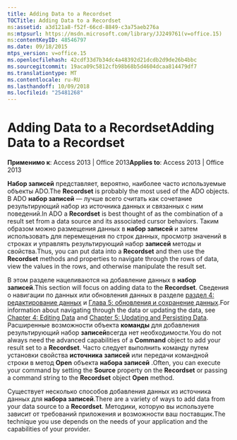 ```yaml
---
title: Adding Data to a Recordset
TOCTitle: Adding Data to a Recordset
ms:assetid: a3d121a8-f52f-66cd-8849-c3a75aeb276a
ms:mtpsurl: https://msdn.microsoft.com/library/JJ249761(v=office.15)
ms:contentKeyID: 48546797
ms.date: 09/18/2015
mtps_version: v=office.15
ms.openlocfilehash: 42cdf33d7b34dc4a48392d21dcdb2d9de26b4bbc
ms.sourcegitcommit: 19aca09c5812cfb98b68b5d4604dcaa814479df7
ms.translationtype: MT
ms.contentlocale: ru-RU
ms.lasthandoff: 10/09/2018
ms.locfileid: "25481268"
---
```

# <a name="adding-data-to-a-recordset"></a><span data-ttu-id="26d49-102">Adding Data to a Recordset</span><span class="sxs-lookup"><span data-stu-id="26d49-102">Adding Data to a Recordset</span></span>


<span data-ttu-id="26d49-103">**Применимо к**: Access 2013 | Office 2013</span><span class="sxs-lookup"><span data-stu-id="26d49-103">**Applies to**: Access 2013 | Office 2013</span></span>

<span data-ttu-id="26d49-104">**Набор записей** представляет, вероятно, наиболее часто используемые объекты ADO.</span><span class="sxs-lookup"><span data-stu-id="26d49-104">The **Recordset** is probably the most used of the ADO objects.</span></span> <span data-ttu-id="26d49-105">В ADO **набор записей** — лучше всего считать как сочетание результирующий набор из источника данных и связанных с ним поведений.</span><span class="sxs-lookup"><span data-stu-id="26d49-105">In ADO a **Recordset** is best thought of as the combination of a result set from a data source and its associated cursor behaviors.</span></span> <span data-ttu-id="26d49-106">Таким образом можно размещения данных в **набор записей** и затем использовать для перемещения по строк данных, просмотр значений в строках и управлять результирующий набор **записей** методы и свойства.</span><span class="sxs-lookup"><span data-stu-id="26d49-106">Thus, you can put data into a **Recordset** and then use the **Recordset** methods and properties to navigate through the rows of data, view the values in the rows, and otherwise manipulate the result set.</span></span>

<span data-ttu-id="26d49-107">В этом разделе нацеливаются на добавление данных в **набор записей**.</span><span class="sxs-lookup"><span data-stu-id="26d49-107">This section will focus on adding data to the **Recordset**.</span></span> <span data-ttu-id="26d49-108">Сведения о навигации по данных или обновления данных в разделе [раздел 4: редактирование данных](chapter-4-editing-data.md) и [Глава 5: обновления и сохранение данных](chapter-5-updating-and-persisting-data.md).</span><span class="sxs-lookup"><span data-stu-id="26d49-108">For information about navigating through the data or updating the data, see [Chapter 4: Editing Data](chapter-4-editing-data.md) and [Chapter 5: Updating and Persisting Data](chapter-5-updating-and-persisting-data.md).</span></span> <span data-ttu-id="26d49-109">Расширенные возможности объекта **команды** для добавления результирующий набор **записей**всегда нет необходимости.</span><span class="sxs-lookup"><span data-stu-id="26d49-109">You do not always need the advanced capabilities of a **Command** object to add your result set to a **Recordset**.</span></span> <span data-ttu-id="26d49-110">Часто следует выполнить команду путем установки свойства **источника** **записей** или передачи командной строки в метод **Open** объекта **набора записей** .</span><span class="sxs-lookup"><span data-stu-id="26d49-110">Often, you can execute your command by setting the **Source** property on the **Recordset** or passing a command string to the **Recordset** object **Open** method.</span></span>

<span data-ttu-id="26d49-111">Существует несколько способов добавления данных из источника данных для **набора записей**.</span><span class="sxs-lookup"><span data-stu-id="26d49-111">There are a variety of ways to add data from your data source to a **Recordset**.</span></span> <span data-ttu-id="26d49-112">Методики, которую вы используете зависит от требований приложения и возможности ваш поставщик.</span><span class="sxs-lookup"><span data-stu-id="26d49-112">The technique you use depends on the needs of your application and the capabilities of your provider.</span></span>

